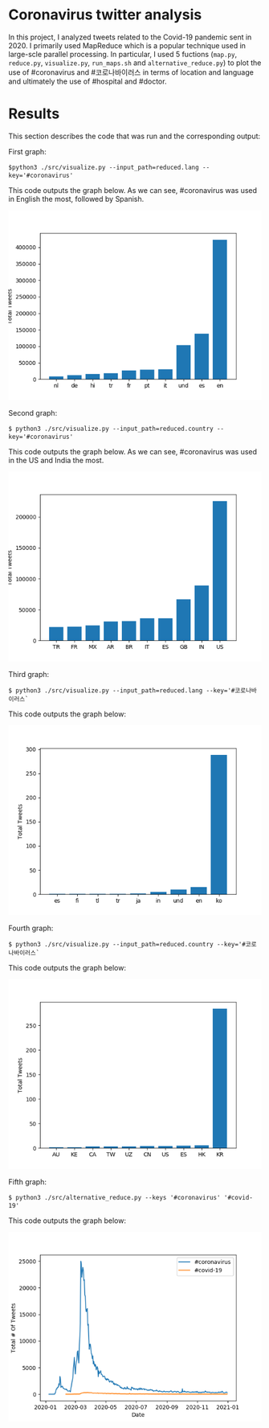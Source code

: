 # Coronavirus twitter analysis

In this project, I analyzed tweets related to the Covid-19 pandemic sent in 2020. I primarily used MapReduce which is a popular technique used in large-scle parallel processing. In particular, I used 5 fuctions (`map.py`, `reduce.py`, `visualize.py`, `run_maps.sh` and `alternative_reduce.py`)  to plot the use of #coronavirus and #코로나바이러스 in terms of location and language and ultimately the use of #hospital and #doctor. 

# Results

This section describes the code that was run and the corresponding output:

First graph:

```
$python3 ./src/visualize.py --input_path=reduced.lang --key='#coronavirus'
```

This code outputs the graph below. As we can see, #coronavirus was used in English the most, followed by Spanish.

![#coronavirus by language](coronavirus_lang.png)

Second graph:

```
$ python3 ./src/visualize.py --input_path=reduced.country --key='#coronavirus'
```

This code outputs the graph below. As we can see, #coronavirus was used in the US and India the most.

![#coronavirus by country](coronavirus_country.png)

Third graph:

```
$ python3 ./src/visualize.py --input_path=reduced.lang --key='#코로나바이러스`
```

This code outputs the graph below:

![#코로나바이러by language](코로나바이러스_lang.png)


Fourth graph:

```
$ python3 ./src/visualize.py --input_path=reduced.country --key='#코로나바이러스`
```

This code outputs the graph below:

![#코로나바이러by country](코로나바이러스_country.png)

Fifth graph:

```
$ python3 ./src/alternative_reduce.py --keys '#coronavirus' '#covid-19'
```

This code outputs the graph below:

![#covid-19 and #coronavirus throughout 2020](coronavirus_covid-19.png)




